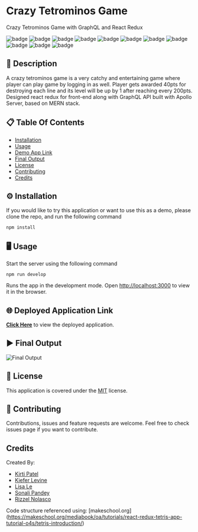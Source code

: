 # Crazy Tetrominos Game
Crazy Tetrominos Game with GraphQL and React Redux

![badge](https://img.shields.io/badge/licence-MIT-green) ![badge](https://img.shields.io/badge/-HTML-red) ![badge](https://img.shields.io/badge/-CSS-red) ![badge](https://img.shields.io/badge/-Javascript-red) ![badge](https://img.shields.io/badge/-Node.js-red) ![badge](https://img.shields.io/badge/-React-red) ![badge](https://img.shields.io/badge/-graphQL-red) ![badge](https://img.shields.io/badge/-apolloServerExpress-red) ![badge](https://img.shields.io/badge/-bcrypt-red) ![badge](https://img.shields.io/badge/-mongoose-red) ![badge](https://img.shields.io/badge/-jsonwebtoken-red)

## 📜 Description 

A crazy tetrominos game is a very catchy and entertaining game where player can play game by logging in as well. Player gets awarded 40pts for destroying each line and its level will be up by 1 after reaching every 200pts. Designed react redux for front-end along with GraphQL API built with Apollo Server, based on MERN stack.

## 📋 Table Of Contents 
- [Installation](#%EF%B8%8F-installation)
- [Usage](#%EF%B8%8F-usage) 
- [Demo App Link](#-deployed-application-link) 
- [Final Output](#%EF%B8%8F-final-output) 
- [License](#-license) 
- [Contributing](#-contributing) 
- [Credits](#credits) 

## ⚙️ Installation 

If you would like to try this application or want to use this as a demo, please clone the repo, and run the following command 

``` 
npm install
``` 

## 🖥️ Usage 

Start the server using the following command
``` 
npm run develop 
``` 
Runs the app in the development mode.
Open [http://localhost:3000](http://localhost:3000) to view it in the browser.

## 🌐 Deployed Application Link 

[**Click Here**](https://crazy-tetrominos.herokuapp.com/) to view the deployed application. 

## ▶️ Final Output 

![Final Output]() 

## 📝 License 

This application is covered under the [MIT](https://choosealicense.com/licenses/mit/) license. 

## 🤝 Contributing 

Contributions, issues and feature requests are welcome. Feel free to check issues page if you want to contribute. 

## Credits 

Created By:
 * [Kirti Patel]( https://github.com/kirti18patel)
 * [Kiefer Levine]( https://github.com/rookieprime )
 * [Lisa Le]( https://github.com/lisahuele )
 * [Sonali Pandey]( )
 * [Rizzel Nolasco]( https://github.com/rizznn/ )

Code structure referenced using: [makeschool.org]
(https://makeschool.org/mediabook/oa/tutorials/react-redux-tetris-app-tutorial-o4s/tetris-introduction/)